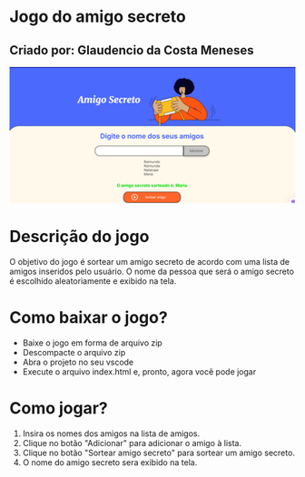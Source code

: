 
# Jogo do amigo secreto

## Criado por: Glaudencio da Costa Meneses

<p float="left">
 <img src="assets/projeto.png" width="900"/>
</p>

# Descrição do jogo

O objetivo do jogo é sortear um amigo secreto de acordo com uma lista de amigos inseridos pelo usuário. O nome da pessoa que será o amigo secreto é escolhido aleatoriamente e exibido na tela.

# Como baixar o jogo?

- Baixe o jogo em forma de arquivo zip
- Descompacte o arquivo zip
- Abra o projeto no seu vscode
- Execute o arquivo index.html e, pronto, agora você pode jogar

# Como jogar?

1. Insira os nomes dos amigos na lista de amigos.
2. Clique no botão "Adicionar" para adicionar o amigo à lista.
3. Clique no botão "Sortear amigo secreto" para sortear um amigo secreto.
4. O nome do amigo secreto sera exibido na tela.





